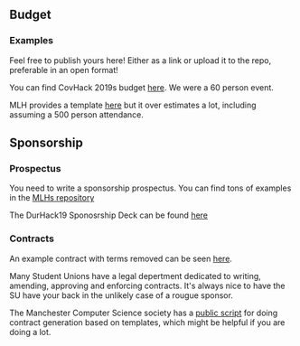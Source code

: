 ## Budget


### Examples

Feel free to publish yours here! Either as a link or upload it to the repo,
preferable in an open format!

You can find CovHack 2019s budget [here](/static/documents/budgets/covhack-2019-budget.ods).
We were a 60 person event.

MLH provides a template [here](https://docs.google.com/spreadsheets/d/1ADKWatCbC3AhBKlyWOtVSqMcD6O6Y3FcwMTZwynPwDA/edit#gid=1863528508)
but it over estimates a lot, including assuming a 500 person attendance.

## Sponsorship

### Prospectus 
You need to write a sponsorship prospectus. You can find tons of examples in 
the [MLHs repository](https://github.com/MLH/mlh-hackathon-organizer-guide/tree/master/Organizer-Resources/Previous-Sponsorship-Decks)

The DurHack19 Sponosrship Deck can be found [here](/static/documents/decks/DH19SponsorshipDeck.pdf)
### Contracts

An example contract with terms removed can be seen [here](/static/documents/contracts/Example.odt).

Many Student Unions have a legal depertment dedicated to writing, amending, approving and enforcing contracts.
It's always nice to have the SU have your back in the unlikely case of a rougue sponsor.

The Manchester Computer Science society has a [public script](https://github.com/unicsmcr/contract_generator)
for doing contract generation based on templates, which might be helpful if
you are doing a lot.
